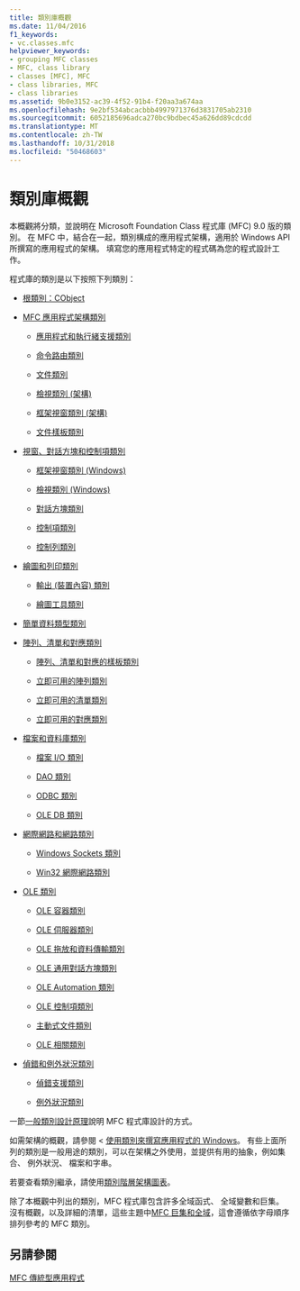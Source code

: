 ```yaml
---
title: 類別庫概觀
ms.date: 11/04/2016
f1_keywords:
- vc.classes.mfc
helpviewer_keywords:
- grouping MFC classes
- MFC, class library
- classes [MFC], MFC
- class libraries, MFC
- class libraries
ms.assetid: 9b0e3152-ac39-4f52-91b4-f20aa3a674aa
ms.openlocfilehash: 9e2bf534abcacbbb4997971376d3831705ab2310
ms.sourcegitcommit: 6052185696adca270bc9bdbec45a626dd89cdcdd
ms.translationtype: MT
ms.contentlocale: zh-TW
ms.lasthandoff: 10/31/2018
ms.locfileid: "50468603"
---
```

# <a name="class-library-overview"></a>類別庫概觀

本概觀將分類，並說明在 Microsoft Foundation Class 程式庫 (MFC) 9.0 版的類別。 在 MFC 中，結合在一起，類別構成的應用程式架構，適用於 Windows API 所撰寫的應用程式的架構。 填寫您的應用程式特定的程式碼為您的程式設計工作。

程式庫的類別是以下按照下列類別：

- [根類別：CObject](../mfc/root-class-cobject.md)

- [MFC 應用程式架構類別](../mfc/mfc-application-architecture-classes.md)

   - [應用程式和執行緒支援類別](../mfc/application-and-thread-support-classes.md)

   - [命令路由類別](../mfc/command-routing-classes.md)

   - [文件類別](../mfc/document-classes.md)

   - [檢視類別 (架構)](../mfc/view-classes-architecture.md)

   - [框架視窗類別 (架構)](../mfc/frame-window-classes-architecture.md)

   - [文件樣板類別](../mfc/document-template-classes.md)

- [視窗、對話方塊和控制項類別](../mfc/window-dialog-and-control-classes.md)

   - [框架視窗類別 (Windows)](../mfc/frame-window-classes-windows.md)

   - [檢視類別 (Windows)](../mfc/view-classes-windows.md)

   - [對話方塊類別](../mfc/dialog-box-classes.md)

   - [控制項類別](../mfc/control-classes.md)

   - [控制列類別](../mfc/control-bar-classes.md)

- [繪圖和列印類別](../mfc/drawing-and-printing-classes.md)

   - [輸出 (裝置內容) 類別](../mfc/output-device-context-classes.md)

   - [繪圖工具類別](../mfc/drawing-tool-classes.md)

- [簡單資料類型類別](../mfc/simple-data-type-classes.md)

- [陣列、清單和對應類別](../mfc/array-list-and-map-classes.md)

   - [陣列、清單和對應的樣板類別](../mfc/template-classes-for-arrays-lists-and-maps.md)

   - [立即可用的陣列類別](../mfc/ready-to-use-array-classes.md)

   - [立即可用的清單類別](../mfc/ready-to-use-list-classes.md)

   - [立即可用的對應類別](../mfc/ready-to-use-map-classes.md)

- [檔案和資料庫類別](../mfc/file-and-database-classes.md)

   - [檔案 I/O 類別](../mfc/file-i-o-classes.md)

   - [DAO 類別](../mfc/dao-classes.md)

   - [ODBC 類別](../mfc/odbc-classes.md)

   - [OLE DB 類別](../mfc/ole-db-classes.md)

- [網際網路和網路類別](../mfc/internet-and-networking-classes.md)

   - [Windows Sockets 類別](../mfc/windows-sockets-classes.md)

   - [Win32 網際網路類別](../mfc/win32-internet-classes.md)

- [OLE 類別](../mfc/ole-classes.md)

   - [OLE 容器類別](../mfc/ole-container-classes.md)

   - [OLE 伺服器類別](../mfc/ole-server-classes.md)

   - [OLE 拖放和資料傳輸類別](../mfc/ole-drag-and-drop-and-data-transfer-classes.md)

   - [OLE 通用對話方塊類別](../mfc/ole-common-dialog-classes.md)

   - [OLE Automation 類別](../mfc/ole-automation-classes.md)

   - [OLE 控制項類別](../mfc/ole-control-classes.md)

   - [主動式文件類別](../mfc/active-document-classes.md)

   - [OLE 相關類別](../mfc/ole-related-classes.md)

- [偵錯和例外狀況類別](../mfc/debugging-and-exception-classes.md)

   - [偵錯支援類別](../mfc/debugging-support-classes.md)

   - [例外狀況類別](../mfc/exception-classes.md)

一節[一般類別設計原理](../mfc/general-class-design-philosophy.md)說明 MFC 程式庫設計的方式。

如需架構的概觀，請參閱 <<c0> [ 使用類別來撰寫應用程式的 Windows](../mfc/using-the-classes-to-write-applications-for-windows.md)。 有些上面所列的類別是一般用途的類別，可以在架構之外使用，並提供有用的抽象，例如集合、 例外狀況、 檔案和字串。

若要查看類別繼承，請使用[類別階層架構圖表](../mfc/hierarchy-chart.md)。

除了本概觀中列出的類別，MFC 程式庫包含許多全域函式、 全域變數和巨集。 沒有概觀，以及詳細的清單，這些主題中[MFC 巨集和全域](../mfc/reference/mfc-macros-and-globals.md)，這會遵循依字母順序排列參考的 MFC 類別。

## <a name="see-also"></a>另請參閱

[MFC 傳統型應用程式](../mfc/mfc-desktop-applications.md)

